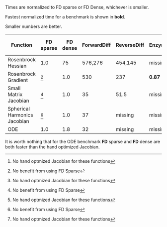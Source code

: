 Times are normalized to FD sparse or FD Dense, whichever is smaller. 

Fastest normalized time for a benchmark is shown in **bold**. 

Smaller numbers are better.

| Function                               | FD sparse    | FD dense      | ForwardDiff | ReverseDiff | Enzyme | Hand optimized Jacobian|
| - | - | - |- |- |- | -  |
|Rosenbrock Hessian     | 1.0  | 75       | 576,276 | 454,145 | missing | [^2] |
| Rosenbrock Gradient      | [^1]  |1.0       | 530 |237| **0.87** |[^2] |
| Small Matrix Jacobian   |[^1]     | 1.0 |35|51.5|missing|[^2] |
| Spherical Harmonics Jacobian        | [^1]           | 1.0    | 37 |missing | missing |[^2] |
| ODE | 1.0 | 1.8 | 32 | missing | missing | 2.47 |



It is worth nothing that for the ODE benchmark **FD** sparse and **FD** dense are both faster than the hand optimized Jacobian.

[^1]: No benefit from using FD Sparse
[^2]: No hand optmized Jacobian for these functions

